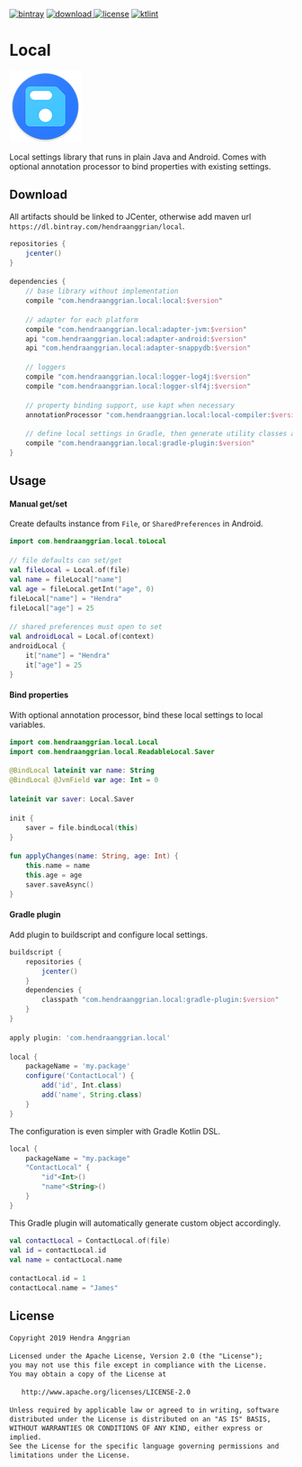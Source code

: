 [![bintray](https://img.shields.io/badge/bintray-local-brightgreen.svg)](https://bintray.com/hendraanggrian/local)
[![download](https://api.bintray.com/packages/hendraanggrian/local/local/images/download.svg) ](https://bintray.com/hendraanggrian/local/local/_latestVersion)
[![license](https://img.shields.io/badge/license-Apache--2.0-blue.svg)](http://www.apache.org/licenses/LICENSE-2.0)
[![ktlint](https://img.shields.io/badge/code%20style-%E2%9D%A4-FF4081.svg)](https://ktlint.github.io/)

Local
=====
![icon](/art/local-small.png)

Local settings library that runs in plain Java and Android.
Comes with optional annotation processor to bind properties with existing settings.

Download
--------
All artifacts should be linked to JCenter, otherwise add maven url `https://dl.bintray.com/hendraanggrian/local`.

```gradle
repositories {
    jcenter()
}

dependencies {
    // base library without implementation
    compile "com.hendraanggrian.local:local:$version"

    // adapter for each platform
    compile "com.hendraanggrian.local:adapter-jvm:$version"
    api "com.hendraanggrian.local:adapter-android:$version"
    api "com.hendraanggrian.local:adapter-snappydb:$version"
    
    // loggers
    compile "com.hendraanggrian.local:logger-log4j:$version"
    compile "com.hendraanggrian.local:logger-slf4j:$version"

    // property binding support, use kapt when necessary
    annotationProcessor "com.hendraanggrian.local:local-compiler:$version"
    
    // define local settings in Gradle, then generate utility classes accordingly
    compile "com.hendraanggrian.local:gradle-plugin:$version"
}
```

Usage
-----

#### Manual get/set
Create defaults instance from `File`, or `SharedPreferences` in Android.

```kotlin
import com.hendraanggrian.local.toLocal

// file defaults can set/get
val fileLocal = Local.of(file)
val name = fileLocal["name"]
val age = fileLocal.getInt("age", 0)
fileLocal["name"] = "Hendra"
fileLocal["age"] = 25

// shared preferences must open to set
val androidLocal = Local.of(context)
androidLocal {
    it["name"] = "Hendra"
    it["age"] = 25
}
```

#### Bind properties
With optional annotation processor, bind these local settings to local variables.

```kotlin
import com.hendraanggrian.local.Local
import com.hendraanggrian.local.ReadableLocal.Saver

@BindLocal lateinit var name: String
@BindLocal @JvmField var age: Int = 0

lateinit var saver: Local.Saver

init {
    saver = file.bindLocal(this)
}

fun applyChanges(name: String, age: Int) {
    this.name = name
    this.age = age
    saver.saveAsync()
}
```

#### Gradle plugin
Add plugin to buildscript and configure local settings.

```gradle
buildscript {
    repositories {
        jcenter()
    }
    dependencies {
        classpath "com.hendraanggrian.local:gradle-plugin:$version"
    }
}

apply plugin: 'com.hendraanggrian.local'

local {
    packageName = 'my.package'
    configure('ContactLocal') {
        add('id', Int.class)
        add('name', String.class)
    }
}
```

The configuration is even simpler with Gradle Kotlin DSL.

```kotlin
local {
    packageName = "my.package"
    "ContactLocal" {
        "id"<Int>()
        "name"<String>()
    }
}
```

This Gradle plugin will automatically generate custom object accordingly.

```kotlin
val contactLocal = ContactLocal.of(file)
val id = contactLocal.id
val name = contactLocal.name

contactLocal.id = 1
contactLocal.name = "James"
```

License
-------
    Copyright 2019 Hendra Anggrian

    Licensed under the Apache License, Version 2.0 (the "License");
    you may not use this file except in compliance with the License.
    You may obtain a copy of the License at

       http://www.apache.org/licenses/LICENSE-2.0

    Unless required by applicable law or agreed to in writing, software
    distributed under the License is distributed on an "AS IS" BASIS,
    WITHOUT WARRANTIES OR CONDITIONS OF ANY KIND, either express or implied.
    See the License for the specific language governing permissions and
    limitations under the License.
